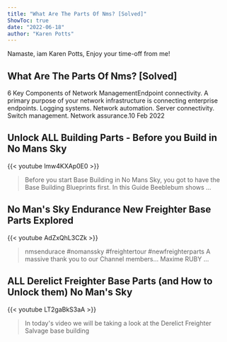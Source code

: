 ```yaml
---
title: "What Are The Parts Of Nms? [Solved]"
ShowToc: true 
date: "2022-06-18"
author: "Karen Potts" 
---
```


Namaste, iam Karen Potts, Enjoy your time-off from me!
## What Are The Parts Of Nms? [Solved]
 6 Key Components of Network ManagementEndpoint connectivity. A primary purpose of your network infrastructure is connecting enterprise endpoints. 
 Logging systems. 
 Network automation. 
 Server connectivity. 
 Switch management. 
 Network assurance.10 Feb 2022

## Unlock ALL Building Parts - Before you Build in No Mans Sky
{{< youtube lmw4KXAp0E0 >}}
>Before you start Base Building in No Mans Sky, you got to have the Base Building Blueprints first. In this Guide Beeblebum shows ...

## No Man's Sky Endurance New Freighter Base Parts Explored
{{< youtube AdZxQhL3CZk >}}
>nmsendurace #nomanssky #freightertour #newfreighterparts A massive thank you to our Channel members... Maxime RUBY ...

## ALL Derelict Freighter Base Parts (and How to Unlock them) No Man's Sky
{{< youtube LT2gaBkS3aA >}}
>In today's video we will be taking a look at the Derelict Freighter Salvage base building 

